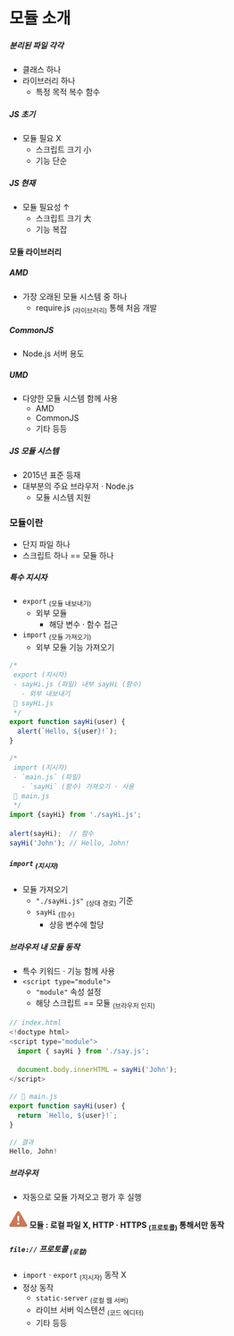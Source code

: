 모듈 소개
========

##### 분리된 파일 각각
- 클래스 하나
- 라이브러리 하나
  - 특정 목적 복수 함수

##### JS 초기
- 모듈 필요 X
  - 스크립트 크기 小
  - 기능 단순

##### JS 현재
- 모듈 필요성 ↑
  - 스크립트 크기 大
  - 기능 복잡

#### 모듈 라이브러리

##### AMD
- 가장 오래된 모듈 시스템 중 하나
  - require.js <sub>(라이브러리)</sub> 통해 처음 개발

##### CommonJS
- Node.js 서버 용도

##### UMD
- 다양한 모듈 시스템 함께 사용
  - AMD
  - CommonJS
  - 기타 등등

##### JS 모듈 시스템
- 2015년 표준 등재
- 대부분의 주요 브라우저 · Node.js
  - 모듈 시스템 지원

### 모듈이란
- 단지 파일 하나
- 스크립트 하나 == 모듈 하나

##### 특수 지시자
- `export` <sub>(모듈 내보내기)</sub>
  - 외부 모듈
    - 해당 변수 · 함수 접근
- `import` <sub>(모듈 가져오기)</sub>
  - 외부 모듈 기능 가져오기

```javascript
/*
 export (지시자)
 - sayHi.js (파일) 내부 sayHi (함수)
   - 외부 내보내기
 📁 sayHi.js
 */
export function sayHi(user) {
  alert(`Hello, ${user}!`);
}
```
```javascript
/*
 import (지시자)
 - `main.js` (파일)
   - `sayHi` (함수) 가져오기 · 사용
 📁 main.js
 */
import {sayHi} from './sayHi.js';

alert(sayHi);  // 함수
sayHi('John'); // Hello, John!
```

##### `import` <sub>(지시자)</sub>
- 모듈 가져오기
  - `"./sayHi.js"` <sub>(상대 경로)</sub> 기준
  - `sayHi` <sub>(함수)</sub>
    - 상응 변수에 할당

##### 브라우저 내 모듈 동작
- 특수 키워드 · 기능 함께 사용
- `<script type="module">`
  - `"module"` 속성 설정
  - 해당 스크립트 == 모듈 <sub>(브라우저 인지)</sub>

```javascript
// index.html
<!doctype html>
<script type="module">
  import { sayHi } from './say.js';

  document.body.innerHTML = sayHi('John');
</script>
```
```javascript
// 📁 main.js
export function sayHi(user) {
  return `Hello, ${user}!`;
}
```
```javascript
// 결과
Hello, John!
```

##### 브라우저
- 자동으로 모듈 가져오고 평가 후 실행

<img class="icon" src="../../images/commons/icons/triangle-exclamation-solid.svg" /> **모듈 : 로컬 파일 X, HTTP · HTTPS <sub>(프로토콜)</sub> 통해서만 동작**

##### `file://` 프로토콜 <sub>(로컬)</sub>
- `import` · `export` <sub>(지시자)</sub> 동작 X
- 정상 동작
  - `static-server` <sub>(로컬 웹 서버)</sub>
  - 라이브 서버 익스텐션 <sub>(코드 에디터)</sub>
  - 기타 등등